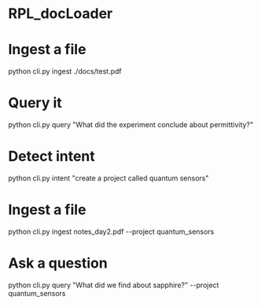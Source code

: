 # RPL_docLoader

# Ingest a file
python cli.py ingest ./docs/test.pdf

# Query it
python cli.py query "What did the experiment conclude about permittivity?"




# Detect intent
python cli.py intent "create a project called quantum sensors"

# Ingest a file
python cli.py ingest notes_day2.pdf --project quantum_sensors

# Ask a question
python cli.py query "What did we find about sapphire?" --project quantum_sensors